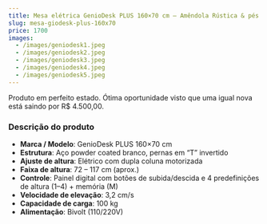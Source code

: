 ```yaml
---
title: Mesa elétrica GenioDesk PLUS 160×70 cm – Amêndola Rústica & pés brancos
slug: mesa-giodesk-plus-160x70
price: 1700
images:
  - /images/geniodesk1.jpeg
  - /images/geniodesk2.jpeg
  - /images/geniodesk3.jpeg
  - /images/geniodesk4.jpeg
  - /images/geniodesk5.jpeg
---
```


Produto em perfeito estado. Ótima oportunidade visto que uma igual nova está saindo por R$ 4.500,00.

### Descrição do produto

- **Marca / Modelo**: GenioDesk PLUS 160×70 cm
- **Estrutura**: Aço powder coated branco, pernas em “T” invertido
- **Ajuste de altura**: Elétrico com dupla coluna motorizada
- **Faixa de altura**: 72 – 117 cm (aprox.)
- **Controle**: Painel digital com botões de subida/descida e 4 predefinições de altura (1–4) + memória (M)
- **Velocidade de elevação**: 3,2 cm/s
- **Capacidade de carga**: 100 kg
- **Alimentação**: Bivolt (110/220V)
